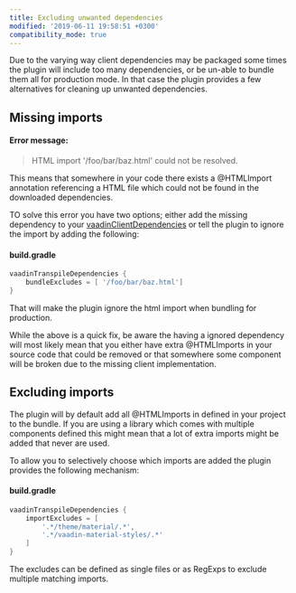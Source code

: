 ```yaml
---
title: Excluding unwanted dependencies
modified: '2019-06-11 19:58:51 +0300'
compatibility_mode: true
---
```


Due to the varying way client dependencies may be packaged some times the plugin will include too many dependencies,
or be un-able to bundle them all for production mode. In that case the plugin provides a few alternatives for cleaning
up unwanted dependencies.

## Missing imports

#### Error message:
> HTML import '/foo/bar/baz.html' could not be resolved.

This means that somewhere in your code there exists a @HTMLImport annotation referencing a HTML file which could not be
found in the downloaded dependencies.

TO solve this error you have two options; either add the missing dependency to your [vaadinClientDependencies]() or tell 
the plugin to ignore the import by adding the following:

#### build.gradle
```groovy
vaadinTranspileDependencies {
    bundleExcludes = [ '/foo/bar/baz.html']
}
```

That will make the plugin ignore the html import when bundling for production.

While the above is a quick fix, be aware the having a ignored dependency will most likely mean that you either have extra
@HTMLImports in your source code that could be removed or that somewhere some component will be broken due to the missing
client implementation.

## Excluding imports

The plugin will by default add all @HTMLImports in defined in your project to the bundle. If you are using a library which comes
with multiple components defined this might mean that a lot of extra imports might be added that never are used.

To allow you to selectively choose which imports are added the plugin provides the following mechanism:

#### build.gradle
```groovy
vaadinTranspileDependencies {
    importExcludes = [
        '.*/theme/material/.*',
        '.*/vaadin-material-styles/.*'
    ]
}
```

The excludes can be defined as single files or as RegExps to exclude multiple matching imports.
